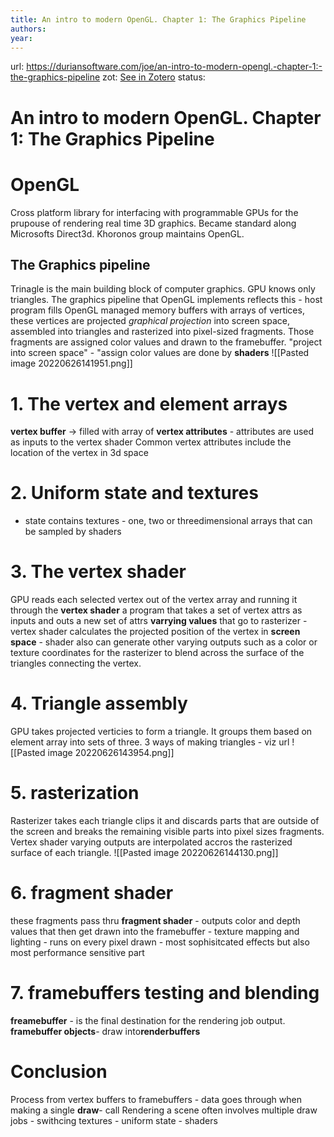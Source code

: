 ```yaml
---
title: An intro to modern OpenGL. Chapter 1: The Graphics Pipeline
authors: 
year: 
---
```

url:  https://duriansoftware.com/joe/an-intro-to-modern-opengl.-chapter-1:-the-graphics-pipeline
zot: [See in Zotero](zotero://select/items/@IntroModernOpenGL)
status:
# An intro to modern OpenGL. Chapter 1: The Graphics Pipeline

# OpenGL
Cross platform library for interfacing with programmable GPUs for the prupouse of rendering real time 3D graphics. Became standard along Microsofts Direct3d. Khoronos group maintains OpenGL. 

## The Graphics pipeline
Trinagle is the main building block of computer graphics. GPU knows only triangles. 
The graphics pipeline that OpenGL implements reflects this - host program fills OpenGL managed memory buffers with arrays of vertices, these vertices are projected *graphical projection* into screen space, assembled into triangles and rasterized into pixel-sized fragments. Those fragments are assigned color values and drawn to the framebuffer.  "project into screen space" - "assign color values are done by **shaders** 
![[Pasted image 20220626141951.png]]

# 1. The vertex and element arrays
**vertex buffer** -> filled with array of **vertex attributes**  - attributes are used as inputs to the vertex shader
Common vertex attributes include the location of the vertex in 3d space 

# 2. Uniform state and textures
- state contains textures - one, two or threedimensional arrays that can be sampled by shaders

# 3. The vertex shader
GPU reads each selected vertex out of the vertex array and running it through the **vertex shader**  a program that takes a set of vertex attrs as inputs and outs a new set of attrs **varrying values** that go to rasterizer - vertex shader calculates the projected position of the vertex in **screen space** - shader also can generate other varying outputs such as a color or texture coordinates for the rasterizer to blend across the surface of the triangles connecting the vertex.

# 4. Triangle assembly
GPU takes projected verticies to form a triangle. It groups them based on element array into sets of three.  3 ways of making triangles - viz url
![[Pasted image 20220626143954.png]]
# 5. rasterization
Rasterizer takes each triangle clips it and discards parts that are outside of the screen and breaks the remaining visible parts into pixel sizes fragments.  Vertex shader varying outputs are interpolated accros the rasterized surface of each triangle. 
![[Pasted image 20220626144130.png]]

# 6. fragment shader
these fragments pass thru **fragment shader** - outputs color and depth values that then get drawn into the framebuffer - texture mapping and lighting - runs on every pixel drawn - most sophisitcated effects but also most performance sensitive part 

# 7. framebuffers  testing and blending
**freamebuffer** - is the final destination for the rendering job output. 
**framebuffer objects**- draw into**renderbuffers**


# Conclusion
Process from vertex buffers to framebuffers - data goes through when making a single **draw**- call 
Rendering a scene often involves multiple draw jobs - swithcing textures - uniform state - shaders 


